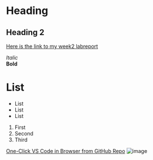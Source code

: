 # Heading 
## Heading 2

[Here is the link to my week2 labreport](https://w1caoucsd.github.io/cse15l-lab-reports/Week-2-Lab-Report-remote-access)


*Italic*	
**Bold**	
# List 
* List
* List
* List
1. First
2. Second 
3. Third


[One-Click VS Code in Browser from GitHub Repo](https://visualstudiomagazine.com/articles/2021/08/31/github-vs-code.aspx)
![image](https://upload.wikimedia.org/wikipedia/commons/9/9a/Gull_portrait_ca_usa.jpg)
